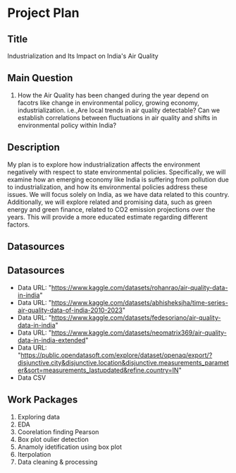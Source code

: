 # Project Plan

## Title
<!-- Give your project a short title. -->
Industrialization and Its Impact on India's Air Quality 

## Main Question

<!-- Think about one main question you want to answer based on the data. -->
1. How the Air Quality has been changed during the year depend on facotrs like change in environmental policy, growing economy, industrialization. i.e.,Are local trends in air quality detectable? Can we establish correlations between fluctuations in air quality and shifts in environmental policy within India? 

## Description

<!-- Describe your data science project in max. 200 words. Consider writing about why and how you attempt it. -->
My plan is to explore how industrialization affects the environment negatively with respect to state environmental policies. Specifically, we will examine how an emerging economy like India is suffering from pollution due to industrialization, and how its environmental policies address these issues. We will focus solely on India, as we have data related to this country. Additionally, we will explore related and promising data, such as green energy and green finance, related to CO2 emission projections over the years. This will provide a more educated estimate regarding different factors.
## Datasources

## Datasources

* Data URL: "https://www.kaggle.com/datasets/rohanrao/air-quality-data-in-india"
* Data URL: "https://www.kaggle.com/datasets/abhisheksjha/time-series-air-quality-data-of-india-2010-2023"
* Data URL: "https://www.kaggle.com/datasets/fedesoriano/air-quality-data-in-india"
* Data URL: "https://www.kaggle.com/datasets/neomatrix369/air-quality-data-in-india-extended"
* Data URL: "https://public.opendatasoft.com/explore/dataset/openaq/export/?disjunctive.city&disjunctive.location&disjunctive.measurements_parameter&sort=measurements_lastupdated&refine.country=IN"
* Data CSV
  
## Work Packages

<!-- List of work packages ordered sequentially, each pointing to an issue with more details. -->

1. Exploring data
2. EDA
3. Coorelation finding Pearson
4. Box plot oulier detection 
5. Anamoly idetification using box plot
6. Iterpolation
7. Data cleaning & processing
